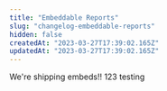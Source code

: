 ```yaml
---
title: "Embeddable Reports"
slug: "changelog-embeddable-reports"
hidden: false
createdAt: "2023-03-27T17:39:02.165Z"
updatedAt: "2023-03-27T17:39:02.165Z"
---
```


We're shipping embeds!! 123 testing
